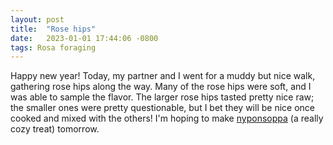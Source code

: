 ```yaml
---
layout: post
title:  "Rose hips"
date:   2023-01-01 17:44:06 -0800
tags: Rosa foraging
---
```

Happy new year!  Today, my partner and I went for a muddy
but nice walk, gathering rose hips along the way.  Many of
the rose hips were soft, and I was able to sample the flavor.
The larger rose hips tasted pretty nice raw; the smaller ones were pretty questionable, but I bet they will be nice once cooked and mixed with the others!  I'm hoping to make
[nyponsoppa](https://www.swedishfood.com/swedish-food-recipes-desserts/217-rosehip-soup)
(a really cozy treat) tomorrow.
